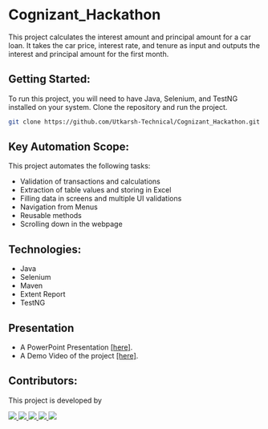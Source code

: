 # Cognizant_Hackathon
This project calculates the interest amount and principal amount for a car loan. It takes the car price, 
interest rate, and tenure as input and outputs the interest and principal amount for the first month.

## Getting Started:

To run this project, you will need to have Java, Selenium, and TestNG installed on your system.
Clone the repository and run the project.
```bash
git clone https://github.com/Utkarsh-Technical/Cognizant_Hackathon.git
```

## Key Automation Scope:

This project automates the following tasks:

- Validation of transactions and calculations
- Extraction of table values and storing in Excel
- Filling data in screens and multiple UI validations
- Navigation from Menus
- Reusable methods
- Scrolling down in the webpage

## Technologies:

- Java
- Selenium
- Maven
- Extent Report
- TestNG

## Presentation

- A PowerPoint Presentation <a href="">[here]</a>.
- A Demo Video of the project <a href="https://www.youtube.com/watch?v=iedYpxoEQl0">[here]</a>.

## Contributors:
This project is developed by
<a href = "https://github.com/Utkarsh-Technical/Cognizant_Hackathon/graphs/contributors">  
  
  <img src="https://contrib.rocks/image?repo=AMITYADAV88744/as_fashion" />
   <img src="https://contrib.rocks/image?repo=poornima-y/Hackathon_Loan-calculator" />
  <img src="https://contrib.rocks/image?repo=Utkarsh-Technical/Cognizant_Hackathon" />
  <img src="https://contrib.rocks/image?repo=parulparashar100/Identity-Management-System" />
  <img src="https://contrib.rocks/image?repo=krp1998/-precision-agriculture-using-machine-learning" />
</a>
